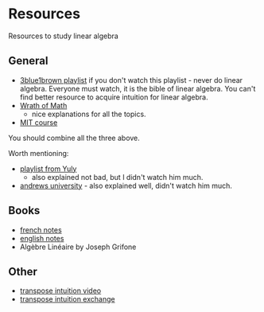 # Resources
Resources to study linear algebra

## General
- [3blue1brown
  playlist](https://www.youtube.com/playlist?list=PLZHQObOWTQDPD3MizzM2xVFitgF8hE_ab)
  if you don't watch this playlist - never do linear algebra. Everyone must
  watch, it is the bible of linear algebra. You can't find better resource to
  acquire intuition for linear algebra.
- [Wrath of
  Math](https://www.youtube.com/playlist?list=PLztBpqftvzxWT5z53AxSqkSaWDhAeToDG)
  - nice explanations for all the topics.
- [MIT course](https://www.youtube.com/playlist?list=PLgbWWjsq1DFNRwkA9EgWqOZgSM96zT_1k)

You should combine all the three above.

Worth mentioning:
- [playlist from
  Yuly](https://www.youtube.com/playlist?list=PLu6jbin1VpDB5xc7v4htjtyLbAYLaaG1Y)
  - also explained not bad, but I didn't watch him much.
- [andrews university](https://www.youtube.com/watch?v=acqn3QOHQjE&t=1041s) -
  also explained well, didn't watch him much.

## Books
- [french notes](https://dobbikov.github.io/semester4-lecture-notes/linalg.pdf)
- [english notes](https://dobbikov.github.io/semester4-lecture-notes/linalg_en.pdf)
- Algèbre Linéaire by Joseph Grifone

## Other



- [transpose intuition video](https://www.youtube.com/watch?v=wjYpzkQoyD8)
- [transpose intuition exchange](https://math.stackexchange.com/questions/37398/what-is-the-geometric-interpretation-of-the-transpose)
